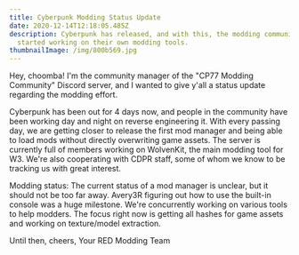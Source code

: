 ```yaml
---
title: Cyberpunk Modding Status Update
date: 2020-12-14T12:18:05.485Z
description: Cyberpunk has released, and with this, the modding community has
  started working on their own modding tools.
thumbnailImage: /img/800b569.jpg
---
```

Hey, choomba!
I'm the community manager of the "CP77 Modding Community" Discord server, and I wanted to give y'all a status update regarding the modding effort.

Cyberpunk has been out for 4 days now, and people in the community have been working day and night on reverse engineering it. With every passing day, we are getting closer to release the first mod manager and being able to load mods without directly overwriting game assets. The server is currently full of members working on WolvenKit, the main modding tool for W3. We're also cooperating with CDPR staff, some of whom we know to be tracking us with great interest.

Modding status:
The current status of a mod manager is unclear, but it should not be too far away. Avery3R figuring out how to use the built-in console was a huge milestone. We're concurrently working on various tools to help modders. The focus right now is getting all hashes for game assets and working on texture/model extraction.

Until then, cheers,
Your RED Modding Team